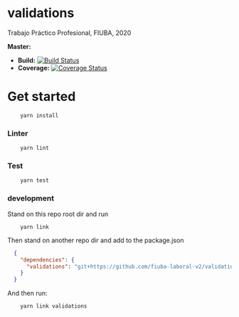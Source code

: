 # validations
Trabajo Práctico Profesional, FIUBA, 2020

**Master:** 
  * **Build:** [![Build Status](https://travis-ci.com/fiuba-laboral-v2/validations.svg?branch=master)](https://travis-ci.com/fiuba-laboral-v2/validations)  
  * **Coverage:** [![Coverage Status](https://coveralls.io/repos/github/fiuba-laboral-v2/validations/badge.svg)](https://coveralls.io/github/fiuba-laboral-v2/validations)

# Get started

```
    yarn install
```

### Linter

```
    yarn lint
```

### Test
```
    yarn test
```

### development

Stand on this repo root dir and run
```
    yarn link
```

Then stand on another repo dir and add to the package.json
```json
  {
    "dependencies": {
      "validations": "git+https://github.com/fiuba-laboral-v2/validations.git#some-branch"
    }  
  }
```
And then run:
```
    yarn link validations
```
